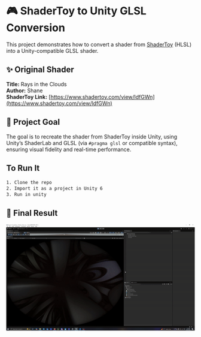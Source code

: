 # 🎮 ShaderToy to Unity GLSL Conversion

This project demonstrates how to convert a shader from [ShaderToy](https://www.shadertoy.com/view/ldfGWn) (HLSL) into a Unity-compatible GLSL shader.

## ✨ Original Shader

**Title:** Rays in the Clouds  
**Author:** Shane  
**ShaderToy Link:** [https://www.shadertoy.com/view/ldfGWn](https://www.shadertoy.com/view/ldfGWn)

## 🔄 Project Goal

The goal is to recreate the shader from ShaderToy inside Unity, using Unity’s ShaderLab and GLSL (via `#pragma glsl` or compatible syntax), ensuring visual fidelity and real-time performance.

## To Run It
    
    1. Clone the repo
    2. Import it as a project in Unity 6
    3. Run in unity


## 📸 Final Result

![Shader Preview](example.gif)
